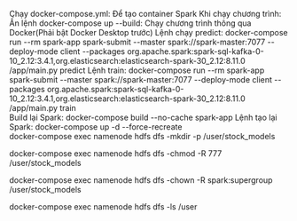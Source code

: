 Chạy docker-compose.yml: Để tạo container Spark
Khi chạy chương trình: Ấn lệnh docker-compose up --build: Chạy chương trình thông qua Docker(Phải bật Docker Desktop trước)
Lệnh chạy predict: docker-compose run --rm spark-app spark-submit --master spark://spark-master:7077 --deploy-mode client --packages org.apache.spark:spark-sql-kafka-0-10_2.12:3.4.1,org.elasticsearch:elasticsearch-spark-30_2.12:8.11.0 /app/main.py predict
Lệnh train: docker-compose run --rm spark-app spark-submit --master spark://spark-master:7077 --deploy-mode client --packages org.apache.spark:spark-sql-kafka-0-10_2.12:3.4.1,org.elasticsearch:elasticsearch-spark-30_2.12:8.11.0 /app/main.py train        
Build lại Spark: docker-compose build --no-cache spark-app
Lệnh tạo lại Spark: docker-compose up -d --force-recreate   
docker-compose exec namenode hdfs dfs -mkdir -p /user/stock_models
 
docker-compose exec namenode hdfs dfs -chmod -R 777 /user/stock_models
 
docker-compose exec namenode hdfs dfs -chown -R spark:supergroup /user/stock_models
 
docker-compose exec namenode hdfs dfs -ls /user
 